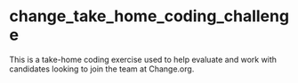 # change_take_home_coding_challenge
This is a take-home coding exercise used to help evaluate and work with candidates looking to join the team at Change.org.
